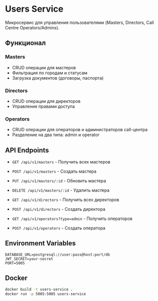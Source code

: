 # Users Service

Микросервис для управления пользователями (Masters, Directors, Call Centre Operators/Admins).

## Функционал

### Masters
- CRUD операции для мастеров
- Фильтрация по городам и статусам
- Загрузка документов (договоры, паспорта)

### Directors
- CRUD операции для директоров
- Управление правами доступа

### Operators
- CRUD операции для операторов и администраторов call-центра
- Разделение на два типа: admin и operator

## API Endpoints

- `GET /api/v1/masters` - Получить всех мастеров
- `POST /api/v1/masters` - Создать мастера
- `PUT /api/v1/masters/:id` - Обновить мастера
- `DELETE /api/v1/masters/:id` - Удалить мастера

- `GET /api/v1/directors` - Получить всех директоров
- `POST /api/v1/directors` - Создать директора

- `GET /api/v1/operators?type=admin` - Получить операторов
- `POST /api/v1/operators` - Создать оператора

## Environment Variables

```env
DATABASE_URL=postgresql://user:pass@host:port/db
JWT_SECRET=your-secret
PORT=5005
```

## Docker

```bash
docker build -t users-service .
docker run -p 5005:5005 users-service
```




